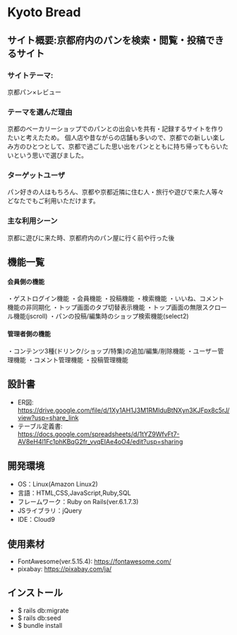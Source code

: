 # Kyoto Bread

## サイト概要:京都府内のパンを検索・閲覧・投稿できるサイト
### サイトテーマ:
京都パン×レビュー

### テーマを選んだ理由
京都のベーカリーショップでのパンとの出会いを共有・記録するサイトを作りたいと考えたため。
個人店や昔ながらの店舗も多いので、京都での新しい楽しみ方のひとつとして、京都で過ごした思い出をパンとともに持ち帰ってもらいたいという思いで選びました。

### ターゲットユーザ
パン好きの人はもちろん、京都や京都近隣に住む人・旅行や遊びで来た人等々どなたでもご利用いただけます。

### 主な利用シーン
京都に遊びに来た時、京都府内のパン屋に行く前や行った後

## 機能一覧

#### 会員側の機能
・ゲストログイン機能
・会員機能
・投稿機能
・検索機能
・いいね、コメント機能の非同期化
・トップ画面のタブ切替表示機能
・トップ画面の無限スクロール機能(jscroll)
・パンの投稿/編集時のショップ検索機能(select2)

#### 管理者側の機能
・コンテンツ3種(ドリンク/ショップ/特集)の追加/編集/削除機能
・ユーザー管理機能
・コメント管理機能
・投稿管理機能

## 設計書
- ER図:  https://drive.google.com/file/d/1Xy1AH1J3M1RMIduBtNXyn3KJFpx8c5rJ/view?usp=share_link
- テーブル定義書:　https://docs.google.com/spreadsheets/d/1tYZ9WfvFt7-AV8eH4l1Fc1phKBqG2fr_vvqEIAe4oO4/edit?usp=sharing

## 開発環境
- OS：Linux(Amazon Linux2)
- 言語：HTML,CSS,JavaScript,Ruby,SQL
- フレームワーク：Ruby on Rails(ver.6.1.7.3)
- JSライブラリ：jQuery
- IDE：Cloud9

## 使用素材
- FontAwesome(ver.5.15.4):  https://fontawesome.com/
- pixabay:  https://pixabay.com/ja/

## インストール
- $ rails db:migrate
- $ rails db:seed
- $ bundle install